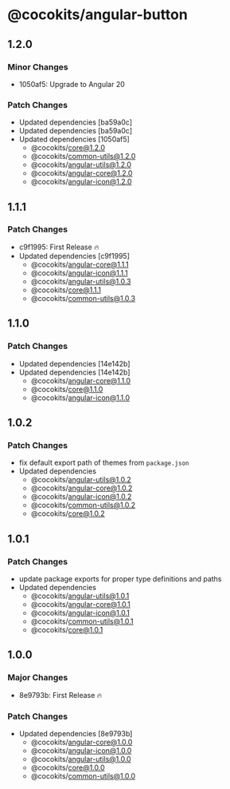 # @cocokits/angular-button

## 1.2.0

### Minor Changes

- 1050af5: Upgrade to Angular 20

### Patch Changes

- Updated dependencies [ba59a0c]
- Updated dependencies [ba59a0c]
- Updated dependencies [1050af5]
  - @cocokits/core@1.2.0
  - @cocokits/common-utils@1.2.0
  - @cocokits/angular-utils@1.2.0
  - @cocokits/angular-core@1.2.0
  - @cocokits/angular-icon@1.2.0

## 1.1.1

### Patch Changes

- c9f1995: First Release 🔥
- Updated dependencies [c9f1995]
  - @cocokits/angular-core@1.1.1
  - @cocokits/angular-icon@1.1.1
  - @cocokits/angular-utils@1.0.3
  - @cocokits/core@1.1.1
  - @cocokits/common-utils@1.0.3

## 1.1.0

### Patch Changes

- Updated dependencies [14e142b]
- Updated dependencies [14e142b]
  - @cocokits/angular-core@1.1.0
  - @cocokits/core@1.1.0
  - @cocokits/angular-icon@1.1.0

## 1.0.2

### Patch Changes

- fix default export path of themes from `package.json`
- Updated dependencies
  - @cocokits/angular-utils@1.0.2
  - @cocokits/angular-core@1.0.2
  - @cocokits/angular-icon@1.0.2
  - @cocokits/common-utils@1.0.2
  - @cocokits/core@1.0.2

## 1.0.1

### Patch Changes

- update package exports for proper type definitions and paths
- Updated dependencies
  - @cocokits/angular-utils@1.0.1
  - @cocokits/angular-core@1.0.1
  - @cocokits/angular-icon@1.0.1
  - @cocokits/common-utils@1.0.1
  - @cocokits/core@1.0.1

## 1.0.0

### Major Changes

- 8e9793b: First Release 🔥

### Patch Changes

- Updated dependencies [8e9793b]
  - @cocokits/angular-core@1.0.0
  - @cocokits/angular-icon@1.0.0
  - @cocokits/angular-utils@1.0.0
  - @cocokits/core@1.0.0
  - @cocokits/common-utils@1.0.0
